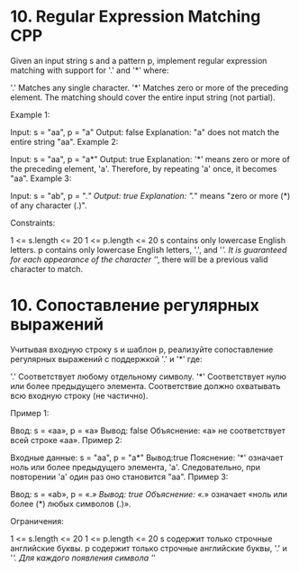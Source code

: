 # 10. Regular Expression Matching CPP

Given an input string s and a pattern p, implement regular expression matching with support for '.' and '*' where:

'.' Matches any single character.​​​​
'*' Matches zero or more of the preceding element.
The matching should cover the entire input string (not partial). 

Example 1:

Input: s = "aa", p = "a"
Output: false
Explanation: "a" does not match the entire string "aa".
Example 2:

Input: s = "aa", p = "a*"
Output: true
Explanation: '*' means zero or more of the preceding element, 'a'. Therefore, by repeating 'a' once, it becomes "aa".
Example 3:

Input: s = "ab", p = ".*"
Output: true
Explanation: ".*" means "zero or more (*) of any character (.)". 

Constraints:

1 <= s.length <= 20
1 <= p.length <= 20
s contains only lowercase English letters.
p contains only lowercase English letters, '.', and '*'.
It is guaranteed for each appearance of the character '*', there will be a previous valid character to match.

# 10. Сопоставление регулярных выражений

Учитывая входную строку s и шаблон p, реализуйте сопоставление регулярных выражений с поддержкой '.' и '*' где:

'.' Соответствует любому отдельному символу.​​​​
'*' Соответствует нулю или более предыдущего элемента.
Соответствие должно охватывать всю входную строку (не частично).

Пример 1:

Ввод: s = «aa», p = «a»
Вывод: false
Объяснение: «a» не соответствует всей строке «aa».
Пример 2:

Входные данные: s = "aa", p = "a*"
Вывод:true 
Пояснение: '*' означает ноль или более предыдущего элемента, 'a'. Следовательно, при повторении 'a' один раз оно становится "aa".
Пример 3:

Ввод: s = «ab», p = «.*»
Вывод: true
Объяснение: «.*» означает «ноль или более (*) любых символов (.)». 

Ограничения:

1 <= s.length <= 20
1 <= p.length <= 20
s содержит только строчные английские буквы.
p содержит только строчные английские буквы, '.' и '*'.
Для каждого появления символа '*'
